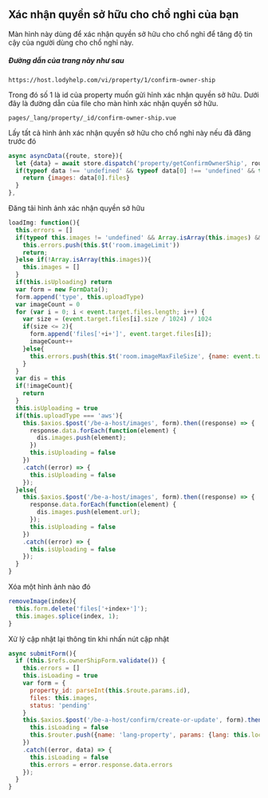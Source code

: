 ## Xác nhận quyền sở hữu cho chổ nghỉ của bạn
>>>
Màn hình này dùng để xác nhận quyền sở hữu cho chổ nghỉ để tăng độ tin cậy của người dùng cho chổ nghỉ này.
>>>

##### Đường dẫn của trang này như sau
```
https://host.lodyhelp.com/vi/property/1/confirm-owner-ship
```
Trong đó số 1 là id của property muốn gửi hỉnh xác nhận quyền sở hữu.
Dưới đây là đường dẫn của file cho màn hình xác nhận quyền sở hữu.
```
pages/_lang/property/_id/confirm-owner-ship.vue
```

Lấy tất cả hình ảnh xác nhận quyền sở hữu cho chổ nghỉ này nếu đã đăng trước đó
```javascript
async asyncData({route, store}){
  let {data} = await store.dispatch('property/getConfirmOwnerShip', route.params.id)
  if(typeof data !== 'undefined' && typeof data[0] !== 'undefined' && typeof data[0].files !== 'undefined' && data[0].files.length > 0 ){
    return {images: data[0].files}
  }
},
```

Đăng tải hình ảnh xác nhận quyền sở hữu
```javascript
loadImg: function(){
  this.errors = []
  if(typeof this.images != 'undefined' && Array.isArray(this.images) && this.images.length + event.target.files.length > 10){
    this.errors.push(this.$t('room.imageLimit'))
    return;
  }else if(!Array.isArray(this.images)){
    this.images = []
  }
  if(this.isUploading) return
  var form = new FormData();
  form.append('type', this.uploadType)
  var imageCount = 0
  for (var i = 0; i < event.target.files.length; i++) {
    var size = (event.target.files[i].size / 1024) / 1024
    if(size <= 2){
      form.append('files['+i+']', event.target.files[i]);
      imageCount++
    }else{
      this.errors.push(this.$t('room.imageMaxFileSize', {name: event.target.files[i].name}))
    }
  }
  var dis = this
  if(!imageCount){
    return
  }
  this.isUploading = true
  if(this.uploadType === 'aws'){
    this.$axios.$post('/be-a-host/images', form).then((response) => {
      response.data.forEach(function(element) {
        dis.images.push(element);
      })
      this.isUploading = false
    })
    .catch((error) => {
      this.isUploading = false
    });
  }else{
    this.$axios.$post('/be-a-host/images', form).then((response) => {
      response.data.forEach(function(element) {
        dis.images.push(element.url);
      });
      this.isUploading = false
    })
    .catch((error) => {
      this.isUploading = false
    });
  }
}
```

Xóa một hình ảnh nào đó
```javascript
removeImage(index){
  this.form.delete('files['+index+']');
  this.images.splice(index, 1);
}
```

Xử lý cập nhật lại thông tin khi nhấn nút cập nhật
```javascript
async submitForm(){
  if (this.$refs.ownerShipForm.validate()) {
    this.errors = []
    this.isLoading = true
    var form = {
      property_id: parseInt(this.$route.params.id),
      files: this.images,
      status: 'pending'
    }
    this.$axios.$post('/be-a-host/confirm/create-or-update', form).then((response) => {
      this.isLoading = false
      this.$router.push({name: 'lang-property', params: {lang: this.locale}})
    })
    .catch((error, data) => {
      this.isLoading = false
      this.errors = error.response.data.errors
    });
  }
}
```